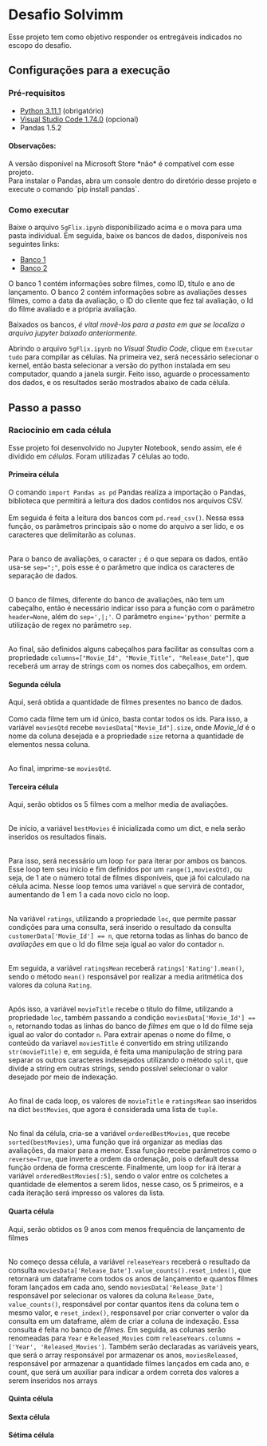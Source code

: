 # Desafio Solvimm

Esse projeto tem como objetivo responder os entregáveis indicados no escopo do desafio.

## Configurações para a execução

### Pré-requisitos

<ul>
  <li><a href="https://www.python.org/downloads/">Python 3.11.1</a> (obrigatório)</li>
  <li><a href="https://code.visualstudio.com/download">Visual Studio Code 1.74.0</a> (opcional)</li>
  <li>Pandas 1.5.2 </li>
</ul>

<h4>Observações:</h4> 
A versão disponível na Microsoft Store *não* é compatível com esse projeto.<br/>
Para instalar o Pandas, abra um console dentro do diretório desse projeto e execute o comando `pip install pandas`.

### Como executar

Baixe o arquivo `5gFlix.ipynb` disponibilizado acima e o mova para uma pasta individual. 
Em seguida, baixe os bancos de dados, disponíveis nos seguintes links:

<ul>
  <li><a href="https://drive.google.com/file/d/1gLsCjaMrL91ECdThq58cZAzB9tPxG18g/view?usp=sharing">Banco 1</a></li>
  <li><a href="https://drive.google.com/file/d/1C_T1w8fc7Oa8MeTo4LMTEcv90IfEOS-6/view?usp=sharing">Banco 2</a></li>
</ul>

O banco 1 contém informações sobre filmes, como ID, título e ano de lançamento. O banco 2 contém informações sobre as avaliações desses filmes, como a data da avaliação, o ID do cliente que fez tal avaliação, o Id do filme avaliado e a própria avaliação.<br/>

Baixados os bancos, *é vital movê-los para a pasta em que se localiza o arquivo jupyter baixado anteriormente*.<br/>

Abrindo o arquivo `5gFlix.ipynb` no *Visual Studio Code*, clique em `Executar tudo` para compilar as células. Na primeira vez, será necessário selecionar o kernel, então basta selecionar a versão do python instalada em seu computador, quando a janela surgir. Feito isso, aguarde o processamento dos dados, e os resultados serão mostrados abaixo de cada célula.

## Passo a passo

### Raciocínio em cada célula

Esse projeto foi desenvolvido no Jupyter Notebook, sendo assim, ele é dividido em *células*. Foram utilizadas 7 células ao todo.

<h4>Primeira célula</h4>

O comando `import Pandas as pd` Pandas realiza a importação o Pandas, biblioteca que permitirá a leitura dos dados contidos nos arquivos CSV. <br/><br/>
Em seguida é feita a leitura dos bancos com `pd.read_csv()`. Nessa essa função, os parâmetros principais são o nome do arquivo a ser lido, e os caracteres que delimitarão as colunas. <br/><br/>

Para o banco de avaliações, o caracter `;` é o que separa os dados, então usa-se `sep=";"`, pois esse é o parâmetro que indica os caracteres de separação de dados.<br/><br/>

O banco de filmes, diferente do banco de avaliações, não tem um cabeçalho, então é necessário indicar isso para a função com o parâmetro `header=None`, além do `sep=',|;'`. O parâmetro `engine='python'` permite a utilização de regex no parâmetro `sep`. <br/><br/>

Ao final, são definidos alguns cabeçalhos para facilitar as consultas com a propriedade `columns=["Movie_Id", "Movie_Title", "Release_Date"]`, que receberá um array de strings com os nomes dos cabeçalhos, em ordem.

<h4>Segunda célula</h4>

Aqui, será obtida a quantidade de filmes presentes no banco de dados. <br/><br/>
Como cada filme tem um id único, basta contar todos os ids. Para isso, a variável `moviesQtd` recebe `moviesData["Movie_Id"].size`, onde *Movie_Id* é o nome da coluna desejada e a propriedade `size` retorna a quantidade de elementos nessa coluna.<br/><br/>

Ao final, imprime-se `moviesQtd`.

<h4>Terceira célula</h4>

Aqui, serão obtidos os 5 filmes com a melhor media de avaliações. <br/><br/>

De início, a variável `bestMovies` é inicializada como um dict, e nela serão inseridos os resultados finais. <br/><br/>

Para isso, será necessário um loop `for` para iterar por ambos os bancos. Esse loop tem seu início e fim definidos por um `range(1,moviesQtd)`, ou seja, de 1 ate o número total de filmes disponíveis, que já foi calculado na célula acima. Nesse loop temos uma variável `n` que servirá de contador, aumentando de 1 em 1 a cada novo ciclo no loop.<br/><br/>

Na variável `ratings`, utilizando a propriedade `loc`, que permite passar condições para uma consulta, será inserido o resultado da consulta `customerData['Movie_Id'] == n`, que retorna todas as linhas do banco de *avaliações* em que o Id do filme seja igual ao valor do contador `n`. <br/><br/>

Em seguida, a variável `ratingsMean` receberá `ratings['Rating'].mean()`, sendo o método `mean()` responsável por realizar a media aritmética dos valores da coluna `Rating`. <br/><br/>

Após isso, a variável `movieTitle` recebe o título do filme, utilizando a propriedade `loc`, também passando a condição `moviesData['Movie_Id'] == n`, retornando todas as linhas do banco de *filmes* em que o Id do filme seja igual ao valor do contador `n`. Para extrair apenas o nome do filme, o conteúdo da variavel `moviesTitle` é convertido em string utilizando `str(movieTitle)` e, em seguida, é feita uma manipulação de string para separar os outros caracteres indesejados utilizando o método `split`, que divide a string em outras strings, sendo possível selecionar o valor desejado por meio de indexação. <br/><br/>

Ao final de cada loop, os valores de `movieTitle` e `ratingsMean` sao inseridos na dict `bestMovies`, que agora é considerada uma lista de `tuple`. <br/><br/>

No final da célula, cria-se a variável `orderedBestMovies`, que recebe `sorted(bestMovies)`, uma função que irá organizar as medias das avaliações, da maior para a menor. Essa função recebe parâmetros como o `reverse=True`, que inverte a ordem da ordenação, pois o default dessa função ordena de forma crescente. Finalmente, um loop `for` irá iterar a variável `orderedBestMovies[:5]`, sendo o valor entre os colchetes a quantidade de elementos a serem lidos, nesse caso, os 5 primeiros, e a cada iteração será impresso os valores da lista. 

<h4>Quarta célula</h4>

Aqui, serão obtidos os 9 anos com menos frequência de lançamento de filmes <br/><br/>

No começo dessa célula, a variável `releaseYears` receberá o resultado da consulta `moviesData['Release_Date'].value_counts().reset_index()`, que retornará um dataframe com todos os anos de lançamento e quantos filmes foram lançados em cada ano, sendo `moviesData['Release_Date']` responsável por selecionar os valores da coluna `Release_Date`, `value_counts()`, responsável por contar quantos itens da coluna tem o mesmo valor, e `reset_index()`, responsavel por criar converter o valor da consulta em um dataframe, além de criar a coluna de indexação. Essa consulta é feita no banco de *filmes*. Em seguida, as colunas serão renomeadas para `Year` e `Released_Movies` com `releaseYears.columns = ['Year', 'Released_Movies']`. Também serão declaradas as variáveis years, que será o array responsável por armazenar os anos, `moviesReleased`, responsável por armazenar a quantidade filmes lançados em cada ano, e count, que será um auxiliar para indicar a ordem correta dos valores a serem inseridos nos arrays




<h4>Quinta célula</h4>

<h4>Sexta célula</h4>

<h4>Sétima célula</h4>





